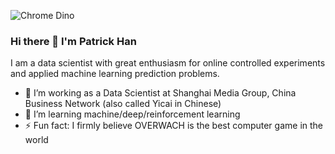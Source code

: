 ![Chrome Dino](https://mir-s3-cdn-cf.behance.net/project_modules/max_1200/4ff07986208593.5d9a654e92f36.gif)

### Hi there 👋  I'm Patrick Han

<!--[![HitCount](http://hits.dwyl.com/PatrickPro2/{project}.svg)](http://hits.dwyl.com/PatrickPro2/{project})-->

<!--
**PatrickPro2/PatrickPro2** is a ✨ _special_ ✨ repository because its `README.md` (this file) appears on your GitHub profile.
-->


I am a data scientist with great enthusiasm for online controlled experiments and applied machine learning prediction problems.

- 🔭 I’m working as a Data Scientist at Shanghai Media Group, China Business Network (also called Yicai in Chinese)
- 🌱 I’m learning machine/deep/reinforcement learning
- ⚡ Fun fact: I firmly believe OVERWACH is the best computer game in the world
